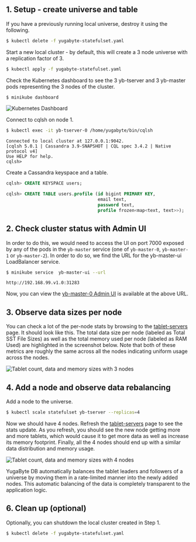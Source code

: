 ## 1. Setup - create universe and table

If you have a previously running local universe, destroy it using the following.

```sh
$ kubectl delete -f yugabyte-statefulset.yaml
```

Start a new local cluster - by default, this will create a 3 node universe with a replication factor of 3.

```sh
$ kubectl apply -f yugabyte-statefulset.yaml
```

Check the Kubernetes dashboard to see the 3 yb-tserver and 3 yb-master pods representing the 3 nodes of the cluster.

```sh
$ minikube dashboard
```

![Kubernetes Dashboard](/images/ce/kubernetes-dashboard.png)

Connect to cqlsh on node 1.

```sh
$ kubectl exec -it yb-tserver-0 /home/yugabyte/bin/cqlsh
```

```
Connected to local cluster at 127.0.0.1:9042.
[cqlsh 5.0.1 | Cassandra 3.9-SNAPSHOT | CQL spec 3.4.2 | Native protocol v4]
Use HELP for help.
cqlsh>
```

Create a Cassandra keyspace and a table.

```sql
cqlsh> CREATE KEYSPACE users;
```

```sql
cqlsh> CREATE TABLE users.profile (id bigint PRIMARY KEY,
	                               email text,
	                               password text,
	                               profile frozen<map<text, text>>);
```

## 2. Check cluster status with Admin UI

In order to do this, we would need to access the UI on port 7000 exposed by any of the pods in the `yb-master` service (one of `yb-master-0`, `yb-master-1` or `yb-master-2`). In order to do so, we find the URL for the yb-master-ui LoadBalancer service.

```sh
$ minikube service  yb-master-ui --url
```

```
http://192.168.99.v1.0:31283
```

Now, you can view the [yb-master-0 Admin UI](../../admin/yb-master/#admin-ui) is available at the above URL.


## 3. Observe data sizes per node

You can check a lot of the per-node stats by browsing to the <a href='http://localhost:7000/tablet-servers' target="_blank">tablet-servers</a> page. It should look like this. The total data size per node (labeled as Total SST File Sizes) as well as the total memory used per node (labeled as RAM Used) are highlighted in the screenshot below. Note that both of these metrics are roughly the same across all the nodes indicating uniform usage across the nodes.

![Tablet count, data and memory sizes with 3 nodes](/images/ce/auto-rebalancing-3-nodes-docker.png)

## 4. Add a node and observe data rebalancing

Add a node to the universe.

```sh
$ kubectl scale statefulset yb-tserver --replicas=4
```

Now we should have 4 nodes. Refresh the <a href='http://localhost:7000/tablet-servers' target="_blank">tablet-servers</a> page to see the stats update. As you refresh, you should see the new node getting more and more tablets, which would cause it to get more data as well as increase its memory footprint. Finally, all the 4 nodes should end up with a similar data distribution and memory usage.

![Tablet count, data and memory sizes with 4 nodes](/images/ce/auto-rebalancing-4-nodes-docker.png)

YugaByte DB automatically balances the tablet leaders and followers of a universe by moving them in a rate-limited manner into the newly added nodes. This automatic balancing of the data is completely transparent to the application logic.

## 6. Clean up (optional)

Optionally, you can shutdown the local cluster created in Step 1.

```sh
$ kubectl delete -f yugabyte-statefulset.yaml
```
